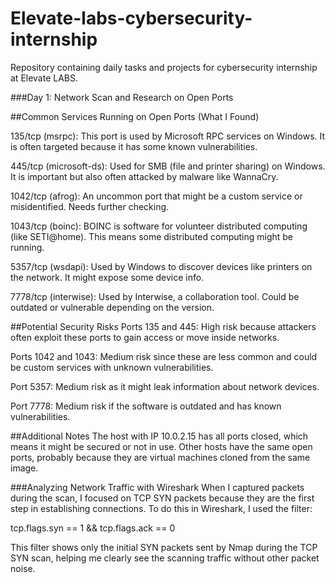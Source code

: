 # Elevate-labs-cybersecurity-internship
Repository containing daily tasks and projects for cybersecurity internship at Elevate LABS.


###Day 1: Network Scan and Research on Open Ports

##Common Services Running on Open Ports (What I Found)

135/tcp (msrpc): This port is used by Microsoft RPC services on Windows. It is often targeted because it has some known vulnerabilities.

445/tcp (microsoft-ds): Used for SMB (file and printer sharing) on Windows. It is important but also often attacked by malware like WannaCry.

1042/tcp (afrog): An uncommon port that might be a custom service or misidentified. Needs further checking.

1043/tcp (boinc): BOINC is software for volunteer distributed computing (like SETI@home). This means some distributed computing might be running.

5357/tcp (wsdapi): Used by Windows to discover devices like printers on the network. It might expose some device info.

7778/tcp (interwise): Used by Interwise, a collaboration tool. Could be outdated or vulnerable depending on the version.


##Potential Security Risks
Ports 135 and 445: High risk because attackers often exploit these ports to gain access or move inside networks.

Ports 1042 and 1043: Medium risk since these are less common and could be custom services with unknown vulnerabilities.

Port 5357: Medium risk as it might leak information about network devices.

Port 7778: Medium risk if the software is outdated and has known vulnerabilities.

##Additional Notes
The host with IP 10.0.2.15 has all ports closed, which means it might be secured or not in use.
Other hosts have the same open ports, probably because they are virtual machines cloned from the same image.

###Analyzing Network Traffic with Wireshark
When I captured packets during the scan, I focused on TCP SYN packets because they are the first step in establishing connections.
To do this in Wireshark, I used the filter:

tcp.flags.syn == 1 && tcp.flags.ack == 0

This filter shows only the initial SYN packets sent by Nmap during the TCP SYN scan, helping me clearly see the scanning traffic without other packet noise.

